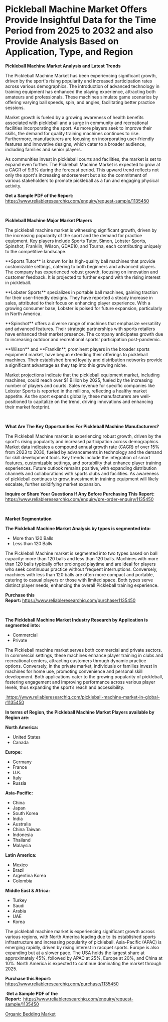 <p><h1>Pickleball Machine Market Offers Provide Insightful Data for the Time Period from 2025 to 2032 and also Provide Analysis Based on Application, Type, and Region</h1></p><p><strong>Pickleball Machine Market Analysis and Latest Trends</strong></p>
<p><p>The Pickleball Machine Market has been experiencing significant growth, driven by the sport's rising popularity and increased participation rates across various demographics. The introduction of advanced technology in training equipment has enhanced the playing experience, attracting both amateurs and professionals. These machines simulate game scenarios by offering varying ball speeds, spin, and angles, facilitating better practice sessions. </p><p>Market growth is fueled by a growing awareness of health benefits associated with pickleball and a surge in community and recreational facilities incorporating the sport. As more players seek to improve their skills, the demand for quality training machines continues to rise. Furthermore, manufacturers are focusing on incorporating user-friendly features and innovative designs, which cater to a broader audience, including families and senior players.</p><p>As communities invest in pickleball courts and facilities, the market is set to expand even further. The Pickleball Machine Market is expected to grow at a CAGR of 9.9% during the forecast period. This upward trend reflects not only the sport's increasing endorsement but also the commitment of various stakeholders to promote pickleball as a fun and engaging physical activity.</p></p>
<p><strong>Get a Sample PDF of the Report:&nbsp;</strong> <a href="https://www.reliableresearchiq.com/enquiry/request-sample/1135450?utm_campaign=3074&utm_medium=2&utm_source=Github&utm_content=ia&utm_term=04042025&utm_id=pickleball-machine">https://www.reliableresearchiq.com/enquiry/request-sample/1135450</a></p>
<p>&nbsp;</p>
<p><strong>Pickleball Machine Major Market Players</strong></p>
<p><p>The pickleball machine market is witnessing significant growth, driven by the increasing popularity of the sport and the demand for practice equipment. Key players include Sports Tutor, Simon, Lobster Sports, Spinshot, Franklin, Wilson, GDAE10, and Tourna, each contributing uniquely to the competitive landscape.</p><p>**Sports Tutor** is known for its high-quality ball machines that provide customizable settings, catering to both beginners and advanced players. The company has experienced robust growth, focusing on innovation and customer feedback. It is projected to further expand with the rising interest in pickleball.</p><p>**Lobster Sports** specializes in portable ball machines, gaining traction for their user-friendly designs. They have reported a steady increase in sales, attributed to their focus on enhancing player experience. With a growing consumer base, Lobster is poised for future expansion, particularly in North America.</p><p>**Spinshot** offers a diverse range of machines that emphasize versatility and advanced features. Their strategic partnerships with sports retailers have enhanced their market presence. The company anticipates growth due to increasing outdoor and recreational sports' participation post-pandemic.</p><p>**Wilson** and **Franklin**, prominent players in the broader sports equipment market, have begun extending their offerings to pickleball machines. Their established brand loyalty and distribution networks provide a significant advantage as they tap into this growing niche.</p><p>Market projections indicate that the pickleball equipment market, including machines, could reach over $1 Billion by 2025, fueled by the increasing number of players and courts. Sales revenue for specific companies like Lobster Sports is reported in the millions, reflecting a healthy market appetite. As the sport expands globally, these manufacturers are well-positioned to capitalize on the trend, driving innovations and enhancing their market footprint.</p></p>
<p>&nbsp;</p>
<p><strong>What Are The Key Opportunities For Pickleball Machine Manufacturers?</strong></p>
<p><p>The Pickleball Machine market is experiencing robust growth, driven by the sport's rising popularity and increased participation across demographics. Market data indicates a compound annual growth rate (CAGR) of over 15% from 2023 to 2030, fueled by advancements in technology and the demand for skill development tools. Key trends include the integration of smart features, customizable settings, and portability that enhance player training experiences. Future outlook remains positive, with expanding distribution channels and collaborations with sports clubs and facilities. As awareness of pickleball continues to grow, investment in training equipment will likely escalate, further solidifying market expansion.</p></p>
<p><strong>Inquire or Share Your Questions If Any Before Purchasing This Report:</strong> <a href="https://www.reliableresearchiq.com/enquiry/pre-order-enquiry/1135450?utm_campaign=3074&utm_medium=2&utm_source=Github&utm_content=ia&utm_term=04042025&utm_id=pickleball-machine">https://www.reliableresearchiq.com/enquiry/pre-order-enquiry/1135450</a></p>
<p>&nbsp;</p>
<p><strong>Market Segmentation</strong></p>
<p><strong>The Pickleball Machine Market Analysis by types is segmented into:</strong></p>
<p><ul><li>More than 120 Balls</li><li>Less than 120 Balls</li></ul></p>
<p><p>The Pickleball Machine market is segmented into two types based on ball capacity: more than 120 balls and less than 120 balls. Machines with more than 120 balls typically offer prolonged playtime and are ideal for players who seek continuous practice without frequent interruptions. Conversely, machines with less than 120 balls are often more compact and portable, catering to casual players or those with limited space. Both types serve distinct player needs, enhancing the overall Pickleball training experience.</p></p>
<p><strong>Purchase this Report:&nbsp;</strong><a href="https://www.reliableresearchiq.com/purchase/1135450?utm_campaign=3074&utm_medium=2&utm_source=Github&utm_content=ia&utm_term=04042025&utm_id=pickleball-machine">https://www.reliableresearchiq.com/purchase/1135450</a></p>
<p>&nbsp;</p>
<p><strong>The Pickleball Machine Market Industry Research by Application is segmented into:</strong></p>
<p><ul><li>Commercial</li><li>Private</li></ul></p>
<p><p>The Pickleball machine market serves both commercial and private sectors. In commercial settings, these machines enhance player training in clubs and recreational centers, attracting customers through dynamic practice options. Conversely, in the private market, individuals or families invest in machines for home use, promoting convenience and personal skill development. Both applications cater to the growing popularity of pickleball, fostering engagement and improving performance across various player levels, thus expanding the sport’s reach and accessibility.</p></p>
<p><a href="https://www.reliableresearchiq.com/pickleball-machine-market-in-global-r1135450?utm_campaign=3074&utm_medium=2&utm_source=Github&utm_content=ia&utm_term=04042025&utm_id=pickleball-machine">&nbsp;https://www.reliableresearchiq.com/pickleball-machine-market-in-global-r1135450</a></p>
<p><strong>In terms of Region, the Pickleball Machine Market Players available by Region are:</strong></p>
<p>
    <p> <strong> North America: </strong>
        <ul>
            <li>United States</li>
            <li>Canada</li>
        </ul>
        </p> 
    <p> <strong> Europe: </strong>
        <ul>
            <li>Germany</li>
            <li>France</li>
            <li>U.K.</li>
            <li>Italy</li>
            <li>Russia</li>
        </ul>
        </p> 
    <p> <strong> Asia-Pacific: </strong>
        <ul>
            <li>China</li>
            <li>Japan</li>
            <li>South Korea</li>
            <li>India</li>
            <li>Australia</li>
            <li>China Taiwan</li>
            <li>Indonesia</li>
            <li>Thailand</li>
            <li>Malaysia</li>
        </ul>
        </p> 
    <p> <strong> Latin America: </strong>
        <ul>
            <li>Mexico</li>
            <li>Brazil</li>
            <li>Argentina Korea</li>
            <li>Colombia</li>
        </ul>
        </p> 
    <p> <strong> Middle East & Africa: </strong>
        <ul>
            <li>Turkey</li>
            <li>Saudi</li>
            <li>Arabia</li>
            <li>UAE</li>
            <li>Korea</li>
        </ul>
    </p>
    </p>
<p><p>The pickleball machine market is experiencing significant growth across various regions, with North America leading due to its established sports infrastructure and increasing popularity of pickleball. Asia-Pacific (APAC) is emerging rapidly, driven by rising interest in racquet sports. Europe is also expanding but at a slower pace. The USA holds the largest share at approximately 45%, followed by APAC at 25%, Europe at 20%, and China at 10%. North America is expected to continue dominating the market through 2025.</p></p>
<p><strong>Purchase this Report: </strong><a href="https://www.reliableresearchiq.com/purchase/1135450?utm_campaign=3074&utm_medium=2&utm_source=Github&utm_content=ia&utm_term=04042025&utm_id=pickleball-machine">https://www.reliableresearchiq.com/purchase/1135450</a></p>
<p>&nbsp;<strong>Get a Sample PDF of the Report:&nbsp;&nbsp;</strong><a href="https://www.reliableresearchiq.com/enquiry/request-sample/1135450?utm_campaign=3074&utm_medium=2&utm_source=Github&utm_content=ia&utm_term=04042025&utm_id=pickleball-machine">https://www.reliableresearchiq.com/enquiry/request-sample/1135450</a></p>
<p><strong></strong></p>
<p><p><a href="https://github.com/haaszgettre6/Market-Research-Report-List-1/blob/main/organic-bedding-market.md?utm_campaign=3074&utm_medium=2&utm_source=Github&utm_content=ia&utm_term=04042025&utm_id=pickleball-machine">Organic Bedding Market</a></p></p>